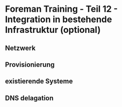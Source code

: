 # Foreman Training - Teil 12 - Integration in bestehende Infrastruktur (optional)

## Netzwerk

## Provisionierung

## existierende Systeme

## DNS delagation

